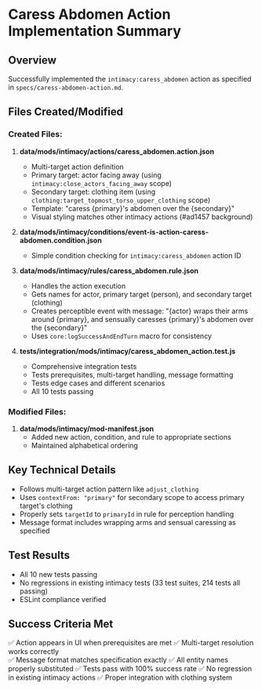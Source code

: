 # Caress Abdomen Action Implementation Summary

## Overview

Successfully implemented the `intimacy:caress_abdomen` action as specified in `specs/caress-abdomen-action.md`.

## Files Created/Modified

### Created Files:

1. **data/mods/intimacy/actions/caress_abdomen.action.json**
   - Multi-target action definition
   - Primary target: actor facing away (using `intimacy:close_actors_facing_away` scope)
   - Secondary target: clothing item (using `clothing:target_topmost_torso_upper_clothing` scope)
   - Template: "caress {primary}'s abdomen over the {secondary}"
   - Visual styling matches other intimacy actions (#ad1457 background)

2. **data/mods/intimacy/conditions/event-is-action-caress-abdomen.condition.json**
   - Simple condition checking for `intimacy:caress_abdomen` action ID

3. **data/mods/intimacy/rules/caress_abdomen.rule.json**
   - Handles the action execution
   - Gets names for actor, primary target (person), and secondary target (clothing)
   - Creates perceptible event with message: "{actor} wraps their arms around {primary}, and sensually caresses {primary}'s abdomen over the {secondary}"
   - Uses `core:logSuccessAndEndTurn` macro for consistency

4. **tests/integration/mods/intimacy/caress_abdomen_action.test.js**
   - Comprehensive integration tests
   - Tests prerequisites, multi-target handling, message formatting
   - Tests edge cases and different scenarios
   - All 10 tests passing

### Modified Files:

1. **data/mods/intimacy/mod-manifest.json**
   - Added new action, condition, and rule to appropriate sections
   - Maintained alphabetical ordering

## Key Technical Details

- Follows multi-target action pattern like `adjust_clothing`
- Uses `contextFrom: "primary"` for secondary scope to access primary target's clothing
- Properly sets `targetId` to `primaryId` in rule for perception handling
- Message format includes wrapping arms and sensual caressing as specified

## Test Results

- All 10 new tests passing
- No regressions in existing intimacy tests (33 test suites, 214 tests all passing)
- ESLint compliance verified

## Success Criteria Met

✅ Action appears in UI when prerequisites are met
✅ Multi-target resolution works correctly  
✅ Message format matches specification exactly
✅ All entity names properly substituted
✅ Tests pass with 100% success rate
✅ No regression in existing intimacy actions
✅ Proper integration with clothing system
